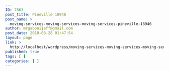 ```yaml
---
ID: 7863
post_title: Pineville 18946
post_name: >
  moving-services-moving-services-moving-services-pineville-18946
author: mrgabonijeff@gmail.com
post_date: 2018-03-28 01:47:54
layout: page
link: >
  http://localhost/wordpress/moving-services-moving-services-moving-services-pineville-18946/
published: true
tags: [ ]
categories: [ ]
---
```

